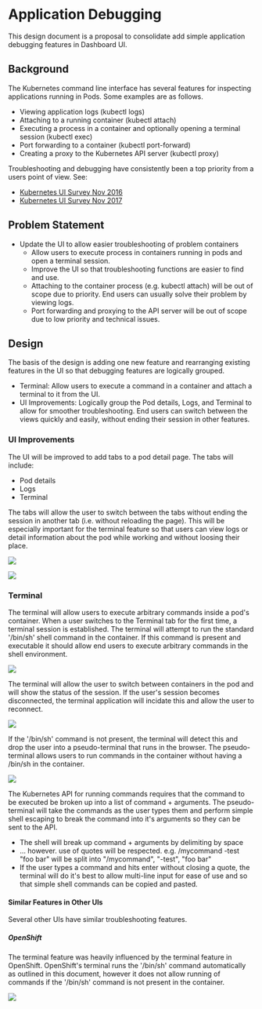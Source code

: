 # Application Debugging

This design document is a proposal to consolidate add simple application
debugging features in Dashboard UI.

## Background

The Kubernetes command line interface has several features for inspecting
applications running in Pods. Some examples are as follows.

- Viewing application logs (kubectl logs)
- Attaching to a running container (kubectl attach)
- Executing a process in a container and optionally opening a terminal session
  (kubectl exec)
- Port forwarding to a container (kubectl port-forward)
- Creating a proxy to the Kubernetes API server (kubectl proxy)

Troubleshooting and debugging have consistently been a top priority from a
users point of view. See:

- [Kubernetes UI Survey Nov 2016](https://github.com/kubernetes/dashboard/blob/master/docs/devel/images/kubecon-dashboard-survey-infographic-nov2016.png)
- [Kubernetes UI Survey Nov 2017](http://blog.kubernetes.io/2017/01/kubernetes-ux-survey-infographic.html)

## Problem Statement

- Update the UI to allow easier troubleshooting of problem containers
  - Allow users to execute process in containers running in pods and open a
    terminal session.
  - Improve the UI so that troubleshooting functions are easier to find and use.
  - Attaching to the container process (e.g. kubectl attach) will be out of scope
    due to priority. End users can usually solve their problem by viewing logs. 
  - Port forwarding and proxying to the API server will be out of scope due to
    low priority and technical issues.

## Design

The basis of the design is adding one new feature and rearranging existing
features in the UI so that debugging features are logically grouped.

- Terminal: Allow users to execute a command in a container and attach a
  terminal to it from the UI.
- UI Improvements: Logically group the Pod details, Logs, and Terminal to allow
  for smoother troubleshooting. End users can switch between the views quickly
  and easily, without ending their session in other features.

### UI Improvements

The UI will be improved to add tabs to a pod detail page. The tabs will include:

- Pod details
- Logs
- Terminal

The tabs will allow the user to switch between the tabs without ending the
session in another tab (i.e. without reloading the page). This will be
especially important for the terminal feature so that users can view logs or
detail information about the pod while working and without loosing their place.

![](mockups/24-01-2017-troubleshooting/details.png)

![](mockups/24-01-2017-troubleshooting/logs.png)

### Terminal

The terminal will allow users to execute arbitrary commands inside a pod's
container. When a user switches to the Terminal tab for the first time, a
terminal session is established. The terminal will attempt to run the standard
'/bin/sh' shell command in the container. If this command is present and
executable it should allow end users to execute arbitrary commands in the shell
environment.

![](mockups/24-01-2017-troubleshooting/terminal.png)

The terminal will allow the user to switch between containers in the pod and
will show the status of the session. If the user's session becomes disconnected,
the terminal application will incidate this and allow the user to reconnect.

![](mockups/24-01-2017-troubleshooting/disconnected.png)

If the '/bin/sh' command is not present, the terminal will detect this and drop
the user into a pseudo-terminal that runs in the browser. The pseudo-terminal
allows users to run commands in the container without having a /bin/sh in the
container.

![](mockups/24-01-2017-troubleshooting/no-shell.png)
 
The Kubernetes API for running commands requires that the command to be
executed be broken up into a list of command + arguments. The pseudo-terminal
will take the commands as the user types them and perform simple shell escaping
to break the command into it's arguments so they can be sent to the API.
 
* The shell will break up command + arguments by delimiting by space
* ... however. use of quotes will be respected. e.g. /mycommand \-test "foo
  bar" will be split into "/mycommand", "-test", "foo bar"
* If the user types a command and hits enter without closing a quote, the
  terminal will do it's best to allow multi-line input for ease of use and so
  that simple shell commands can be copied and pasted.

#### Similar Features in Other UIs

Several other UIs have similar troubleshooting features.

##### OpenShift

The terminal feature was heavily influenced by the terminal feature in
OpenShift. OpenShift's terminal runs the '/bin/sh' command automatically as
outlined in this document, however it does not allow running of commands if the
'/bin/sh' command is not present in the container.

![](mockups/24-01-2017-troubleshooting/openshift.png)

